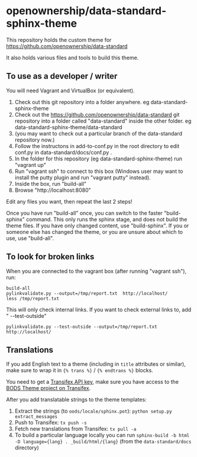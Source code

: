 # openownership/data-standard-sphinx-theme

This repository holds the custom theme for https://github.com/openownership/data-standard

It also holds various files and tools to build this theme.

## To use as a developer / writer

You will need Vagrant and VirtualBox (or equivalent).

1. Check out this git repository into a folder anywhere.  eg data-standard-sphinx-theme
2. Check out the https://github.com/openownership/data-standard git repository into a folder called "data-standard" inside the other folder. eg data-standard-sphinx-theme/data-standard 
3. (you may want to check out a particular branch of the data-standard repository now.)
4. Follow the instructons in add-to-conf.py in the root directory to edit conf.py in data-standard/docs/conf.py .
5. In the folder for this repository (eg data-standard-sphinx-theme) run "vagrant up"
6. Run "vagrant ssh" to connect to this box (Windows user may want to install the putty plugin and run "vagrant putty" instead). 
7. Inside the box, run "build-all"
8. Browse "http://localhost:8080"

Edit any files you want, then repeat the last 2 steps!

Once you have run "build-all" once, you can switch to the faster "build-sphinx" command. 
This only runs the sphinx stage, and does not build the theme files. 
If you have only changed content, use "build-sphinx". 
If you or someone else has changed the theme, or you are unsure about which to use, use "build-all". 

## To look for broken links

When you are connected to the vagrant box (after running "vagrant ssh"), run:

    build-all
    pylinkvalidate.py --output=/tmp/report.txt  http://localhost/
    less /tmp/report.txt

This will only check internal links. If you want to check external links to, add " --test-outside"

    pylinkvalidate.py --test-outside --output=/tmp/report.txt  http://localhost/

## Translations

If you add English text to a theme (including in `title` attributes or similar), make sure to wrap it in `{% trans %}` / `{% endtrans %}` blocks.

You need to get a [Transifex API key](https://www.transifex.com/user/settings/api/), make sure you have access to the [BODS Theme project on Transifex](https://www.transifex.com/OpenDataServices/bods-theme).

After you add translatable strings to the theme templates:

1. Extract the strings (to `oods/locale/sphinx.pot`): `python setup.py extract_messages`
2. Push to Transifex: `tx push -s`
3. Fetch new translations from Transifex: `tx pull -a`
4. To build a particular language locally you can run `sphinx-build -b html -D language={lang} . _build/html/{lang}` (from the `data-standard/docs` directory)

